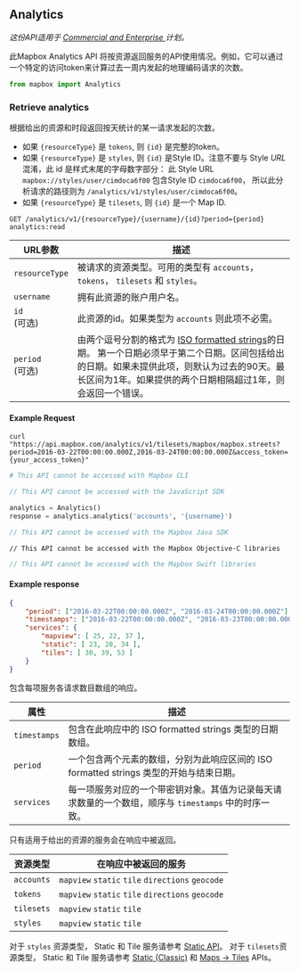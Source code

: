 ## Analytics

<!-- preview -->

*这份API适用于 [ Commercial and Enterprise ](https://www.mapbox.com/pricing/) 计划。*

此Mapbox Analytics API 将按资源返回服务的API使用情况。例如，它可以通过一个特定的访问token来计算过去一周内发起的地理编码请求的次数。
```python
from mapbox import Analytics
```

### Retrieve analytics

根据给出的资源和时段返回按天统计的某一请求发起的次数。

* 如果 `{resourceType}` 是 `tokens`, 则 `{id}` 是完整的token。
* 如果 `{resourceType}` 是 `styles`, 则 `{id}` 是Style ID。注意不要与 Style _URL_ 混淆，此 id 是样式末尾的字母数字部分： 此 Style URL `mapbox://styles/user/cimdoca6f00` 包含Style ID `cimdoca6f00`， 所以此分析请求的路径则为 `/analytics/v1/styles/user/cimdoca6f00`。
* 如果 `{resourceType}` 是 `tilesets`, 则 `{id}` 是一个 Map ID.

```endpoint
GET /analytics/v1/{resourceType}/{username}/{id}?period={period} analytics:read
```

URL参数 | 描述
--- | ---
`resourceType` | 被请求的资源类型。可用的类型有 `accounts`， `tokens`， `tilesets` 和 `styles`。
`username` | 拥有此资源的账户用户名。
`id` <br /> (可选) | 此资源的id。如果类型为 `accounts` 则此项不必需。
`period` <br /> (可选) | 由两个逗号分割的格式为 [ISO formatted strings](#dates)的日期。 第一个日期必须早于第二个日期。区间包括给出的日期。如果未提供此项，则默认为过去的90天。最长区间为1年。如果提供的两个日期相隔超过1年，则会返回一个错误。


#### Example Request

```curl
curl "https://api.mapbox.com/analytics/v1/tilesets/mapbox/mapbox.streets?period=2016-03-22T00:00:00.000Z,2016-03-24T00:00:00.000Z&access_token={your_access_token}"
```

```bash
# This API cannot be accessed with Mapbox CLI
```

```javascript
// This API cannot be accessed with the JavaScript SDK
```

```python
analytics = Analytics()
response = analytics.analytics('accounts', '{username}')
 ```

 ```java
// This API cannot be accessed with the Mapbox Java SDK
```

```objc
// This API cannot be accessed with the Mapbox Objective-C libraries
```

 ```swift
// This API cannot be accessed with the Mapbox Swift libraries
```

#### Example response


```json
{
    "period": ["2016-03-22T00:00:00.000Z", "2016-03-24T00:00:00.000Z"],
    "timestamps": ["2016-03-22T00:00:00.000Z", "2016-03-23T00:00:00.000Z", "2016-03-24T00:00:00.000Z"],
    "services": {
        "mapview": [ 25, 22, 37 ],
        "static": [ 23, 20, 34 ],
        "tiles": [ 30, 39, 53 ]
    }
}
```

包含每项服务各请求数目数组的响应。

属性 | 描述
--- | ---
`timestamps` | 包含在此响应中的 ISO formatted strings 类型的日期数组。
`period` | 一个包含两个元素的数组，分别为此响应区间的 ISO formatted strings 类型的开始与结束日期。
`services` | 每一项服务对应的一个带密钥对象。其值为记录每天请求数量的一个数组，顺序与 `timestamps` 中的时序一致。

只有适用于给出的资源的服务会在响应中被返回。

资源类型 | 在响应中被返回的服务
--- | ---
`accounts` | `mapview` `static` `tile` `directions` `geocode`
`tokens` | `mapview` `static` `tile` `directions` `geocode`
`tilesets` | `mapview` `static` `tile`
`styles` | `mapview` `static` `tile`

对于 `styles` 资源类型， Static 和 Tile 服务请参考 [Static API](#static)。 对于 `tilesets`资源类型， Static 和 Tile 服务请参考 [Static (Classic)](#static-classic) 和 [Maps → Tiles](#retrieve-tiles) APIs。
